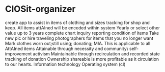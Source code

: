 # ClOSit-organizer
create app to assist in items of clothing and sizes tracking for shop and keep.
All items attAIned will be encoded within system 
Yearly or select other value up to 3 years complete chart inquiry reporting condition of items
Take new pic or hire traveling photographers for items that you no longer want
Mark clothes worn out;still using; donating; MIA.
This is applicable to all AttAIned items
Attainable through necessity and community\ self-improvement activism
Maintainable through recirculation and recorded state tracking of donation 
Ownership shareable is more profitable as it circulation to our hearts.
Information technology
Operating system (cl)
